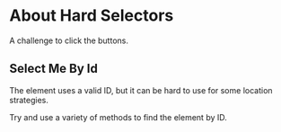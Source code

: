 # About Hard Selectors

<div class="explanation">
        <p>A challenge to click the buttons.
        </p>
</div>

<!-- TOC -->

## Select Me By Id

The element uses a valid ID, but it can be hard to use for some location strategies.

Try and use a variety of methods to find the element by ID.